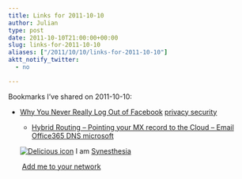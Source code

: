```yaml
---
title: Links for 2011-10-10
author: Julian
type: post
date: 2011-10-10T21:00:00+00:00
slug: links-for-2011-10-10 
aliases: ["/2011/10/10/links-for-2011-10-10"]
aktt_notify_twitter:
  - no

---
```

Bookmarks I&#8217;ve shared on 2011-10-10:

  * [Why You Never Really Log Out of Facebook][1] 
    [privacy security][2] </li> 
    
      * [Hybrid Routing &#8211; Pointing your MX record to the Cloud &#8211; Email][3] 
        [Office365 DNS microsoft][4] </li> </ul> 
        
        <p class="deliciouslink">
          <a href="https://del.icio.us/synesthesia" title="See all my bookmarks on del.icio.us"><img src="https://www.synesthesia.co.uk/images/deliciousicon.jpg" alt="Delicious icon" /></a>&nbsp;I am <a href="https://del.icio.us/synesthesia" title="See all my bookmarks on del.icio.us">Synesthesia</a>
        </p>
        
        <p class="deliciouslink">
          <a href="https://del.icio.us/network?add=synesthesia" title="Add me to your del.icio.us network"><img src="https://www.synesthesia.co.uk/images/add.gif" alt="" /></a>&nbsp;<a href="https://del.icio.us/network?add=synesthesia" title="Add me to your del.icio.us network">Add me to your network</a>
        </p>

 [1]: https://gawker.com/5844346/why-you-never-really-log-out-of-facebook
 [2]: https://www.delicious.com/synesthesia/privacy+security
 [3]: https://community.office365.com/en-us/w/exchange/514.aspx?CompanyType=CompanyTenant
 [4]: https://www.delicious.com/synesthesia/Office365+DNS+microsoft